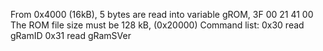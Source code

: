 From 0x4000 (16kB), 5 bytes are read into variable gROM, 3F 00 21 41 00
The ROM file size must be 128 kB, (0x20000)
Command list:
0x30 read gRamID
0x31 read gRamSVer
